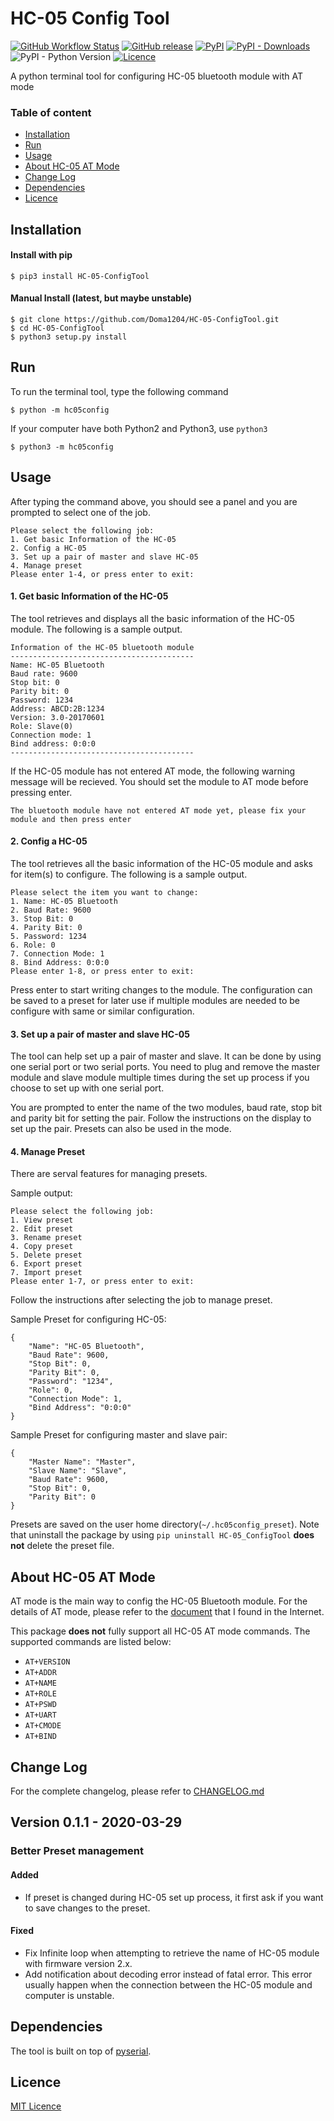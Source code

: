 # HC-05 Config Tool
[![GitHub Workflow Status](https://img.shields.io/github/workflow/status/Doma1204/HC-05-ConfigTool/Upload_Python_Package)](https://github.com/Doma1204/HC-05-ConfigTool/actions)
[![GitHub release](https://img.shields.io/github/v/release/Doma1204/HC-05-ConfigTool)](https://github.com/Doma1204/HC-05-ConfigTool/releases)
[![PyPI](https://img.shields.io/pypi/v/HC-05-ConfigTool?color=brightgreen)](https://pypi.org/project/HC-05-ConfigTool)
[![PyPI - Downloads](https://img.shields.io/pypi/dm/HC-05-ConfigTool)](https://pypi.org/project/HC-05-ConfigTool/#files)
![PyPI - Python Version](https://img.shields.io/pypi/pyversions/HC-05-ConfigTool)
[![Licence](https://img.shields.io/github/license/Doma1204/HC-05-ConfigTool)](https://github.com/Doma1204/HC-05-ConfigTool/blob/master/LICENSE)

A python terminal tool for configuring HC-05 bluetooth module with AT mode

### Table of content
- [Installation](#Installation)
- [Run](#Run)
- [Usage](#Usage)
- [About HC-05 AT Mode](#About-HC-05-AT-Mode)
- [Change Log](#Change-Log)
- [Dependencies](#Dependencies)
- [Licence](#Licence)

## Installation
#### Install with pip
```
$ pip3 install HC-05-ConfigTool
```
#### Manual Install (latest, but maybe unstable)
```
$ git clone https://github.com/Doma1204/HC-05-ConfigTool.git
$ cd HC-05-ConfigTool
$ python3 setup.py install
```

## Run
To run the terminal tool, type the following command
```
$ python -m hc05config
```
If your computer have both Python2 and Python3, use `python3`
```
$ python3 -m hc05config
```

## Usage
After typing the command above, you should see a panel and you are prompted to select one of the job.
```
Please select the following job:
1. Get basic Information of the HC-05
2. Config a HC-05
3. Set up a pair of master and slave HC-05
4. Manage preset
Please enter 1-4, or press enter to exit: 
```

#### 1. Get basic Information of the HC-05
The tool retrieves and displays all the basic information of the HC-05 module. The following is a sample output.

```
Information of the HC-05 bluetooth module
-----------------------------------------
Name: HC-05 Bluetooth
Baud rate: 9600
Stop bit: 0
Parity bit: 0
Password: 1234
Address: ABCD:2B:1234
Version: 3.0-20170601
Role: Slave(0)
Connection mode: 1
Bind address: 0:0:0
-----------------------------------------
```

If the HC-05 module has not entered AT mode, the following warning message will be recieved. You should set the module to AT mode before pressing enter.

```
The bluetooth module have not entered AT mode yet, please fix your module and then press enter
```

#### 2. Config a HC-05
The tool retrieves all the basic information of the HC-05 module and asks for item(s) to configure. The following is a sample output.

```
Please select the item you want to change:
1. Name: HC-05 Bluetooth
2. Baud Rate: 9600
3. Stop Bit: 0
4. Parity Bit: 0
5. Password: 1234
6. Role: 0
7. Connection Mode: 1
8. Bind Address: 0:0:0
Please enter 1-8, or press enter to exit: 
```

Press enter to start writing changes to the module. The configuration can be saved to a preset for later use if multiple modules are needed to be configure with same or similar configuration.

#### 3. Set up a pair of master and slave HC-05
The tool can help set up a pair of master and slave. It can be done by using one serial port or two serial ports. You need to plug and remove the master module and slave module multiple times during the set up process if you choose to set up with one serial port.

You are prompted to enter the name of the two modules, baud rate, stop bit and parity bit for setting the pair. Follow the instructions on the display to set up the pair. Presets can also be used in the mode.

#### 4. Manage Preset
There are serval features for managing presets.

Sample output: 
```
Please select the following job:
1. View preset
2. Edit preset
3. Rename preset
4. Copy preset
5. Delete preset
6. Export preset
7. Import preset
Please enter 1-7, or press enter to exit: 
```
Follow the instructions after selecting the job to manage preset.

Sample Preset for configuring HC-05:
```
{
    "Name": "HC-05 Bluetooth",
    "Baud Rate": 9600,
    "Stop Bit": 0,
    "Parity Bit": 0,
    "Password": "1234",
    "Role": 0,
    "Connection Mode": 1,
    "Bind Address": "0:0:0"
}
```

Sample Preset for configuring master and slave pair:
```
{
    "Master Name": "Master",
    "Slave Name": "Slave",
    "Baud Rate": 9600,
    "Stop Bit": 0,
    "Parity Bit": 0
}
```

Presets are saved on the user home directory(`~/.hc05config_preset`). Note that uninstall the package by using `pip uninstall HC-05_ConfigTool` **does not** delete the preset file.

## About HC-05 AT Mode
AT mode is the main way to config the HC-05 Bluetooth module. For the details of AT mode, please refer to the [document](https://github.com/Doma1204/HC-05-ConfigTool/blob/master/HC-05_AT_command.pdf) that I found in the Internet.

This package **does not** fully support all HC-05 AT mode commands. The supported commands are listed below:
- `AT+VERSION`
- `AT+ADDR`
- `AT+NAME`
- `AT+ROLE`
- `AT+PSWD`
- `AT+UART`
- `AT+CMODE`
- `AT+BIND`

## Change Log
For the complete changelog, please refer to [CHANGELOG.md](CHANGELOG.md)
## Version 0.1.1 - 2020-03-29
### Better Preset management
#### Added
- If preset is changed during HC-05 set up process, it first ask if you want to save changes to the preset.
#### Fixed
- Fix Infinite loop when attempting to retrieve the name of HC-05 module with firmware version 2.x.
- Add notification about decoding error instead of fatal error. This error usually happen when the connection between the HC-05 module and computer is unstable.

## Dependencies
The tool is built on top of [pyserial](https://pypi.org/project/pyserial/).

## Licence
[MIT Licence](https://github.com/Doma1204/HC-05-ConfigTool/blob/master/LICENSE)
